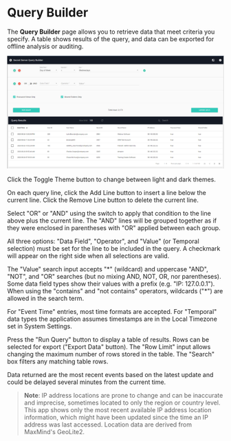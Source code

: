[title]: # (Query Builder)
[tags]: # (Secret Server,Privileged Behavior Analytics,PBA,Operations,Query,Builder)
[priority]: # (4140)

# Query Builder

The **Query Builder** page allows you to retrieve data that meet criteria you specify. A table shows results of the query, and data can be exported for offline analysis or auditing.

![Query Builder Interface](images/querybuilder.png "Query Builder Interface")

Click the Toggle Theme button to change between light and dark themes.

On each query line, click the Add Line button to insert a line below the current line. Click the Remove Line button to delete the current line.

Select "OR" or "AND" using the switch to apply that condition to the line above plus the current line. The "AND" lines will be grouped together as if they were enclosed in parentheses with "OR" applied between each group.

All three options: "Data Field", "Operator", and "Value" (or Temporal selection) must be set for the line to be included in the query. A checkmark will appear on the right side when all selections are valid.

The "Value" search input accepts "\*" (wildcard) and uppercase "AND", "NOT", and "OR" searches (but no mixing AND, NOT, OR, nor parentheses). Some data field types show their values with a prefix (e.g. "IP: 127.0.0.1"). When using the "contains" and "not contains" operators, wildcards ("\*") are allowed in the search term.

For "Event Time" entries, most time formats are accepted. For "Temporal" data types the application assumes timestamps are in the Local Timezone set in System Settings.

Press the "Run Query" button to display a table of results. Rows can be selected for export ("Export Data" button). The "Row Limit" input allows changing the maximum number of rows stored in the table. The "Search" box filters any matching table rows.

Data returned are the most recent events based on the latest update and could be delayed several minutes from the current time.

>**Note**: IP address locations are prone to change and can be inaccurate and imprecise, sometimes located to only the region or country level. This app shows only the most recent available IP address location information, which might have been updated since the time an IP address was last accessed. Location data are derived from MaxMind's GeoLite2.

